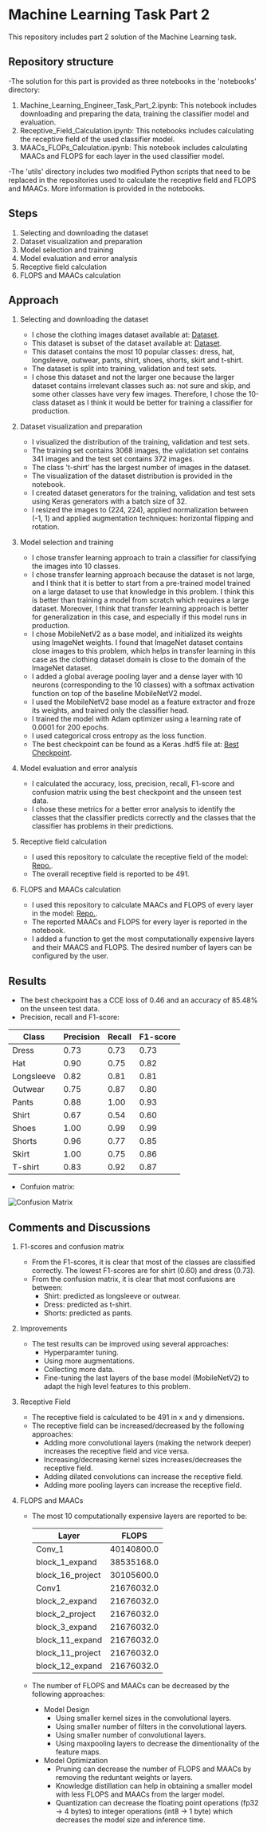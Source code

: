 # Machine Learning Task Part 2
This repository includes part 2 solution of the Machine Learning task.

## Repository structure

-The solution for this part is provided as three notebooks in the 'notebooks' directory:

1. Machine_Learning_Engineer_Task_Part_2.ipynb: This notebook includes downloading and preparing the data, training the classifier model and evaluation.
2. Receptive_Field_Calculation.ipynb: This notebooks includes calculating the receptive field of the used classifier model.
3. MAACs_FLOPs_Calculation.ipynb: This notebook includes calculating MAACs and FLOPS for each layer in the used classifier model.

-The 'utils' directory includes two modified Python scripts that need to be replaced in the repositories used to calculate the receptive field and FLOPS and MAACs. More information is provided in the notebooks.

## Steps

1. Selecting and downloading the dataset
2. Dataset visualization and preparation
3. Model selection and training
4. Model evaluation and error analysis
5. Receptive field calculation
6. FLOPS and MAACs calculation

## Approach

1. Selecting and downloading the dataset
    - I chose the clothing images dataset available at: [Dataset](https://github.com/alexeygrigorev/clothing-dataset-small).
    - This dataset is subset of the dataset available at: [Dataset](https://www.kaggle.com/datasets/agrigorev/clothing-dataset-full).
    - This dataset contains the most 10 popular classes: dress, hat, longsleeve, outwear, pants, shirt, shoes, shorts, skirt and t-shirt.
    - The dataset is split into training, validation and test sets.
    - I chose this dataset and not the larger one because the larger dataset contains irrelevant classes such as: not sure and skip, and some other classes have very few images. Therefore, I chose the 10-class dataset as I think it would be better for training a classifier for production.

2. Dataset visualization and preparation
    - I visualized the distribution of the training, validation and test sets.
    - The training set contains 3068 images, the validation set contains 341 images and the test set contains 372 images.
    - The class 't-shirt' has the largest number of images in the dataset.
    - The visualization of the dataset distribution is provided in the notebook.
    - I created dataset generators for the training, validation and test sets using Keras generators with a batch size of 32.
    - I resized the images to (224, 224), applied normalization between (-1, 1) and applied augmentation techniques: horizontal flipping and rotation.

3. Model selection and training
    - I chose transfer learning approach to train a classifier for classifying the images into 10 classes.
    - I chose transfer learning approach because the dataset is not large, and I think that it is better to start from a pre-trained model trained on a large dataset to use that knowledge in this problem. I think this is better than training a model from scratch which requires a large dataset. Moreover, I think that transfer learning approach is better for generalization in this case, and especially if this model runs in production.
    - I chose MobileNetV2 as a base model, and initialized its weights using ImageNet weights. I found that ImageNet dataset contains close images to this problem, which helps in transfer learning in this case as the clothing dataset domain is close to the domain of the ImageNet dataset.
    - I added a global average pooling layer and a dense layer with 10 neurons (corresponding to the 10 classes) with a softmax activation function on top of the baseline MobileNetV2 model.
    - I used the MobileNetV2 base model as a feature extractor and froze its weights, and trained only the classifier head.
    - I trained the model with Adam optimizer using a learning rate of 0.0001 for 200 epochs.
    - I used categorical cross entropy as the loss function.
    - The best checkpoint can be found as a Keras .hdf5 file at: [Best Checkpoint](https://drive.google.com/file/d/1-5yrB8P9lJbRbR2ZNqratGDGNgz7TXzP/view?usp=sharing).
4. Model evaluation and error analysis
    - I calculated the accuracy, loss, precision, recall, F1-score and confusion matrix using the best checkpoint and the unseen test data.
    - I chose these metrics for a better error analysis to identify the classes that the classifier predicts correctly and the classes that the classifier has problems in their predictions.
5. Receptive field calculation
    - I used this repository to calculate the receptive field of the model: [Repo.](https://github.com/google-research/receptive_field).
    - The overall receptive field is reported to be 491.
6. FLOPS and MAACs calculation
    - I used this repository to calculate MAACs and FLOPS of every layer in the model: [Repo.](https://github.com/ckyrkou/Keras_FLOP_Estimator).
    - The reported MAACs and FLOPS for every layer is reported in the notebook.
    - I added a function to get the most computationally expensive layers and their MAACS and FLOPS. The desired number of layers can be configured by the user.

## Results

- The best checkpoint has a CCE loss of 0.46 and an accuracy of 85.48% on the unseen test data.
- Precision, recall and F1-score:

Class | Precision | Recall | F1-score
 ------------ | ------------- | ------------ | ------------- 
Dress | 0.73 | 0.73 | 0.73 
Hat | 0.90 | 0.75 | 0.82
Longsleeve | 0.82 | 0.81 | 0.81
Outwear | 0.75 |  0.87 | 0.80 
Pants | 0.88 | 1.00 | 0.93
Shirt | 0.67 | 0.54 | 0.60
Shoes | 1.00 | 0.99 | 0.99 
Shorts | 0.96 | 0.77 | 0.85
Skirt | 1.00 | 0.75 | 0.86
T-shirt | 0.83 | 0.92 | 0.87

- Confuion matrix:

![Confusion Matrix](https://github.com/ahmedanwar88/machine_learning_task_part_2/blob/main/cm.png)

## Comments and Discussions

1. F1-scores and confusion matrix
    - From the F1-scores, it is clear that most of the classes are classified correctly. The lowest F1-scores are for shirt (0.60) and dress (0.73).
    - From the confusion matrix, it is clear that most confusions are between:
        - Shirt: predicted as longsleeve or outwear.
        - Dress: predicted as t-shirt.
        - Shorts: predicted as pants.
2. Improvements
    - The test results can be improved using several approaches:
        - Hyperparamter tuning.
        - Using more augmentations.
        - Collecting more data.
        - Fine-tuning the last layers of the base model (MobileNetV2) to adapt the high level features to this problem.
3. Receptive Field
    - The receptive field is calculated to be 491 in x and y dimensions.
    - The receptive field can be increased/decreased by the following approaches:
        - Adding more convolutional layers (making the network deeper) increases the receptive field and vice versa.
        - Increasing/decreasing kernel sizes increases/decreases the receptive field.
        - Adding dilated convolutions can increase the receptive field.
        - Adding more pooling layers can increase the receptive field.

4. FLOPS and MAACs
    - The most 10 computationally expensive layers are reported to be:

        Layer | FLOPS
        ------------ | -------------
        Conv_1 | 40140800.0
        block_1_expand | 38535168.0
        block_16_project | 30105600.0
        Conv1 | 21676032.0
        block_2_expand | 21676032.0
        block_2_project | 21676032.0
        block_3_expand | 21676032.0
        block_11_expand | 21676032.0
        block_11_project | 21676032.0
        block_12_expand | 21676032.0
    - The number of FLOPS and MAACs can be decreased by the following approaches:
        - Model Design
            - Using smaller kernel sizes in the convolutional layers.
            - Using smaller number of filters in the convolutional layers.
            - Using smaller number of convolutional layers.
            - Using maxpooling layers to decrease the dimentionality of the feature maps.
        - Model Optimization
            - Pruning can decrease the number of FLOPS and MAACs by removing the reduntant weights or layers.
            - Knowledge distillation can help in obtaining a smaller model with less FLOPS and MAACs from the larger model.
            - Quantization can decrease the floating point operations (fp32 -> 4 bytes) to integer operations (int8 -> 1 byte) which decreases the model size and inference time.